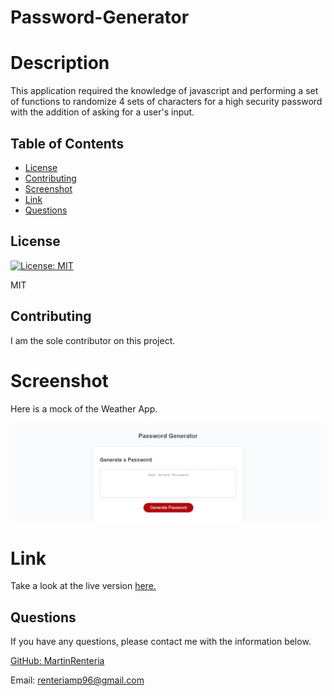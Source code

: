 # Password-Generator

# Description

This application required the knowledge of javascript and performing a set of functions to randomize 4 sets of characters for a high security password with the addition of asking for a user's input.

## Table of Contents

* [License](#license)
* [Contributing](#contributing)
* [Screenshot](#screenshot)
* [Link](#link)
* [Questions](#questions)

## License

[![License: MIT](https://img.shields.io/badge/License-MIT-yellow.svg)](https://opensource.org/licenses/MIT)

MIT

## Contributing

I am the sole contributor on this project.

# Screenshot
Here is a mock of the Weather App.

![Weather_App](Develop/assets/img/Password-Generator.png)

# Link
Take a look at the live version [here.](https://martinrenteria.github.io/UWCB-HW03-Password-Generator/)

## Questions

If you have any questions, please contact me with the information below.

[GitHub: MartinRenteria](https://github.com/MartinRenteria)

Email: renteriamp96@gmail.com